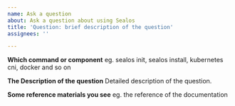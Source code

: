 ```yaml
---
name: Ask a question
about: Ask a question about using Sealos
title: 'Question: brief description of the question'
assignees: ''

---
```


**Which command or component**
eg. sealos init, sealos install, kubernetes cni, docker and so on 

**The Description of the question**
Detailed description of the question.

**Some reference materials you see**
eg. the reference of the documentation

